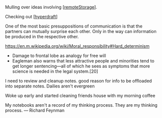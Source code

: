 Mulling over ideas involving [[remoteStorage]]. 

Checking out [[hyperdraft]]

One of the most basic presuppositions of communication is that the partners can mutually surprise each other. Only in the way can information be produced in the respective other.

https://en.m.wikipedia.org/wiki/Moral_responsibility#Hard_determinism
-	Damage to frontal lobe as analogy for free will
-	Eagleman also warns that less attractive people and minorities tend to get longer sentencing—all of which he sees as symptoms that more science is needed in the legal system.[20]

I need to review and cleanup notes. good reason for info to be offloaded into separate notes. Dailies aren't evergreen

Woke up early and started cleaning friends house with my morning coffee

My notebooks aren't a record of my thinking process. They are my thinking process.
— Richard Feynman

[//begin]: # "Autogenerated link references for markdown compatibility"
[remoteStorage]: remoteStorage.md "remoteStorage"
[hyperdraft]: hyperdraft.md "hyperdraft"
[//end]: # "Autogenerated link references"

